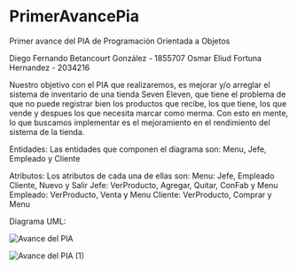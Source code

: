 # PrimerAvancePia
Primer avance del PIA de Programación Orientada a Objetos

Diego Fernando Betancourt González - 1855707
Osmar Eliud Fortuna Hernandez - 2034216

Nuestro objetivo con el PIA que realizaremos, es mejorar y/o arreglar el sistema de inventario de una tienda Seven Eleven, que tiene el problema de que no puede registrar bien los productos que recibe, los que tiene, los que vende y despues los que necesita marcar como merma. Con esto en mente, lo que buscamos implementar es el mejoramiento en el rendimiento del sistema de la tienda.

Entidades: Las entidades que componen el diagrama son: Menu, Jefe, Empleado y Cliente

Atributos: Los atributos de cada una de ellas son: 
Menu: Jefe, Empleado Cliente, Nuevo y Salir
Jefe: VerProducto, Agregar, Quitar, ConFab y Menu
Empleado: VerProducto, Venta y Menu
Cliente: VerProducto, Comprar y Menu

Diagrama UML:

![Avance del PIA](https://user-images.githubusercontent.com/89086761/131973153-1a04194d-be62-47d2-9c20-d74666b9b0ab.png)

![Avance del PIA (1)](https://user-images.githubusercontent.com/89086761/131973159-cae2f6a8-e095-4e4e-9e4b-14ea1b21e871.png)


